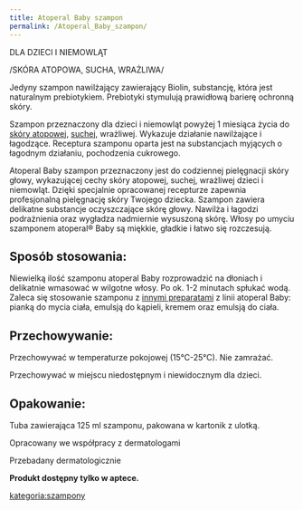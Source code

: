 ```yaml
---
title: Atoperal Baby szampon
permalink: /Atoperal_Baby_szampon/
---
```


DLA DZIECI I NIEMOWLĄT

/SKÓRA ATOPOWA, SUCHA, WRAŻLIWA/

Jedyny szampon nawilżający zawierający Biolin, substancję, która jest naturalnym prebiotykiem. Prebiotyki stymulują prawidłową barierę ochronną skóry.

Szampon przeznaczony dla dzieci i niemowląt powyżej 1 miesiąca życia do [skóry atopowej](/skóra_atopowa "wikilink"), [suchej](/sucha_skóra "wikilink"), wrażliwej. Wykazuje działanie nawilżające i łagodzące. Receptura szamponu oparta jest na substancjach myjących o łagodnym działaniu, pochodzenia cukrowego.

Atoperal Baby szampon przeznaczony jest do codziennej pielęgnacji skóry głowy, wykazującej cechy skóry atopowej, suchej, wrażliwej dzieci i niemowląt. Dzięki specjalnie opracowanej recepturze zapewnia profesjonalną pielęgnację skóry Twojego dziecka. Szampon zawiera delikatne substancje oczyszczające skórę głowy. Nawilża i łagodzi podrażnienia oraz wygładza nadmiernie wysuszoną skórę. Włosy po umyciu szamponem atoperal® Baby są miękkie, gładkie i łatwo się rozczesują.

Sposób stosowania:
------------------

Niewielką ilość szamponu atoperal Baby rozprowadzić na dłoniach i delikatnie wmasować w wilgotne włosy. Po ok. 1-2 minutach spłukać wodą. Zaleca się stosowanie szamponu z [innymi preparatami](/atoperal "wikilink") z linii atoperal Baby: pianką do mycia ciała, emulsją do kąpieli, kremem oraz emulsją do ciała.

Przechowywanie:
---------------

Przechowywać w temperaturze pokojowej (15°C-25°C). Nie zamrażać.

Przechowywać w miejscu niedostępnym i niewidocznym dla dzieci.

Opakowanie:
-----------

Tuba zawierająca 125 ml szamponu, pakowana w kartonik z ulotką.

Opracowany we współpracy z dermatologami

Przebadany dermatologicznie

**Produkt dostępny tylko w aptece.**

[kategoria:szampony](/kategoria:szampony "wikilink")